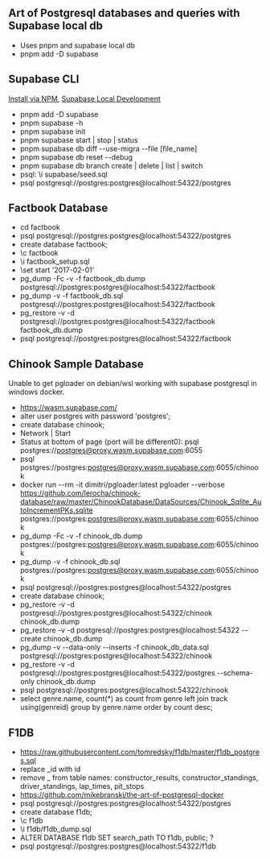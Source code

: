 ## Art of Postgresql databases and queries with Supabase local db

- Uses pnpm and supabase local db
- pnpm add -D supabase

## Supabase CLI

[Install via NPM](https://github.com/supabase/cli),
[Supabase Local Development](https://supabase.com/docs/guides/cli/local-development)

- pnpm add -D supabase
- pnpm supabase -h
- pnpm supabase init
- pnpm supabase start | stop | status
- pnpm supabase db diff --use-migra --file [file_name]
- pnpm supabase db reset --debug
- pnpm supabase db branch create | delete | list | switch
- psql: \i supabase/seed.sql
- psql postgresql://postgres:postgres@localhost:54322/postgres

## Factbook Database

- cd factbook
- psql postgresql://postgres:postgres@localhost:54322/postgres
- create database factbook;
- \c factbook
- \i factbook_setup.sql
- \set start '2017-02-01'
- pg_dump -Fc -v -f factbook_db.dump postgresql://postgres:postgres@localhost:54322/factbook
- pg_dump -v -f factbook_db.sql postgresql://postgres:postgres@localhost:54322/factbook
- pg_restore -v -d postgresql://postgres:postgres@localhost:54322/factbook factbook_db.dump
- psql postgresql://postgres:postgres@localhost:54322/factbook

## Chinook Sample Database

Unable to get pgloader on debian/wsl working with supabase postgresql in windows docker.

- https://wasm.supabase.com/
- alter user postgres with password 'postgres';
- create database chinook;
- Network | Start
- Status at bottom of page (port will be different0): psql postgres://postgres@proxy.wasm.supabase.com:6055
- psql postgres://postgres:postgres@proxy.wasm.supabase.com:6055/chinook
- docker run --rm -it dimitri/pgloader:latest pgloader --verbose https://github.com/lerocha/chinook-database/raw/master/ChinookDatabase/DataSources/Chinook_Sqlite_AutoIncrementPKs.sqlite postgres://postgres:postgres@proxy.wasm.supabase.com:6055/chinook
- pg_dump -Fc -v -f chinook_db.dump postgres://postgres:postgres@proxy.wasm.supabase.com:6055/chinook
- pg_dump -v -f chinook_db.sql postgres://postgres:postgres@proxy.wasm.supabase.com:6055/chinook
- psql postgresql://postgres:postgres@localhost:54322/postgres
- create database chinook;
- pg_restore -v -d postgresql://postgres:postgres@localhost:54322/chinook chinook_db.dump
- pg_restore -v -d postgresql://postgres:postgres@localhost:54322 --create chinook_db.dump
- pg_dump -v --data-only --inserts -f chinook_db_data.sql postgresql://postgres:postgres@localhost:54322/chinook
- pg_restore -v -d postgresql://postgres:postgres@localhost:54322/postgres --schema-only chinook_db.dump
- psql postgresql://postgres:postgres@localhost:54322/chinook
- select genre.name, count(\*) as count from genre left join track using(genreid) group by genre.name order by count desc;

## F1DB

- https://raw.githubusercontent.com/tomredsky/f1db/master/f1db_postgres.sql
- replace \_id with id
- remove \_ from table names: constructor_results, constructor_standings, driver_standings, lap_times, pit_stops
- https://github.com/mikebranski/the-art-of-postgresql-docker
- psql postgresql://postgres:postgres@localhost:54322/postgres
- create database f1db;
- \c f1db
- \i f1db/f1db_dump.sql
- ALTER DATABASE f1db SET search_path TO f1db, public; ?
- psql postgresql://postgres:postgres@localhost:54322/f1db
